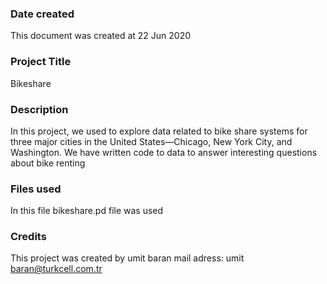 ### Date created
This document was created at 22 Jun 2020

### Project Title
Bikeshare

### Description
In this project, we used to explore data related to bike share systems for three major cities in the United States—Chicago, New York City, and Washington. We have written code to data to answer interesting questions about bike renting

### Files used
In this file bikeshare.pd file was used

### Credits
This project was created by umit baran
mail adress: umit baran@turkcell.com.tr


